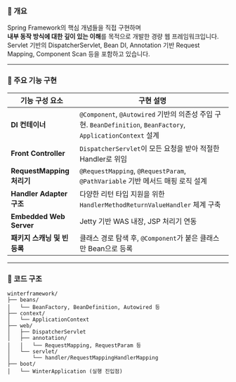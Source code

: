 ### 🧩 개요
Spring Framework의 핵심 개념들을 직접 구현하며  
**내부 동작 방식에 대한 깊이 있는 이해**를 목적으로 개발한 경량 웹 프레임워크입니다.  
Servlet 기반의 DispatcherServlet, Bean DI, Annotation 기반 Request Mapping, Component Scan 등을 포함하고 있습니다.

---

### 🚀 주요 기능 구현

| 기능 구성 요소               | 구현 설명                                                    |
| ---------------------------- | ------------------------------------------------------------ |
| **DI 컨테이너**              | `@Component`, `@Autowired` 기반의 의존성 주입 구현. `BeanDefinition`, `BeanFactory`, `ApplicationContext` 설계 |
| **Front Controller**         | `DispatcherServlet`이 모든 요청을 받아 적절한 Handler로 위임 |
| **RequestMapping 처리기**    | `@RequestMapping`, `@RequestParam`, `@PathVariable` 기반 메서드 매핑 로직 설계 |
| **Handler Adapter 구조**     | 다양한 리턴 타입 지원을 위한 `HandlerMethodReturnValueHandler` 체계 구축 |
| **Embedded Web Server**      | Jetty 기반 WAS 내장, JSP 처리기 연동                         |
| **패키지 스캐닝 및 빈 등록** | 클래스 경로 탐색 후, `@Component`가 붙은 클래스만 Bean으로 등록 |

---

### 📁 코드 구조
```
winterframework/
├── beans/
│   └── BeanFactory, BeanDefinition, Autowired 등
├── context/
│   └── ApplicationContext
├── web/
│   ├── DispatcherServlet
│   ├── annotation/
│   │   └── RequestMapping, RequestParam 등
│   └── servlet/
│       └── handler/RequestMappingHandlerMapping
├── boot/
│   └── WinterApplication (실행 진입점)
```
